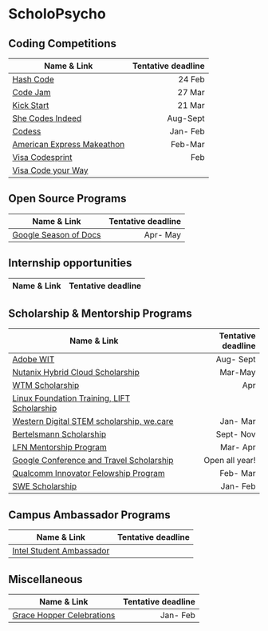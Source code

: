 # ScholoPsycho

<h2>Coding Competitions </h2>

| Name & Link       | Tentative deadline |
| ------------- | -----:|
| [Hash Code](https://codingcompetitions.withgoogle.com/hashcode)         | 24 Feb |
| [Code Jam](https://codingcompetitions.withgoogle.com/codejam/about)     | 27 Mar        |
| [Kick Start](https://codingcompetitions.withgoogle.com/kickstart/schedule) | 21 Mar          |
| [She Codes Indeed](https://www.shecodesindeed.com/) | Aug-Sept |
| [Codess](https://www.codess.net/)| Jan- Feb|
| [American Express Makeathon](https://american-express-makeathon-2021.hackerearth.com/) | Feb-Mar |
| [Visa Codesprint](https://www.hackerrank.com/visa-codesprint) | Feb|
|[Visa Code your Way](https://assessment.hackerearth.com/challenges/hiring/visa-code-your-way-2019/)| |



<h2>Open Source Programs</h2>

| Name & Link       | Tentative deadline |
| ------------- | -----:|
|[Google Season of Docs](https://developers.google.com/season-of-docs/docs/timeline)| Apr- May|

<h2>Internship opportunities</h2>

| Name & Link       | Tentative deadline |
| ------------- | -----:|

<h2>Scholarship & Mentorship Programs</h2>

| Name & Link       | Tentative deadline |
| ------------- | -----:|
| [Adobe WIT](https://research.adobe.com/adobe-india-women-in-technology-scholarship/) | Aug- Sept |
| [Nutanix Hybrid Cloud Scholarship](https://www.udacity.com/scholarships/nutanix-hybrid-cloud-scholarship-program)| Mar-May|
| [WTM Scholarship](https://www.womentechmakers.com/initiatives) | Apr|
| [Linux Foundation Training, LIFT Scholarship](https://www.linuxfoundation.org/en/about/diversity-inclusivity/lift-scholarships/)||
| [Western Digital STEM scholarship, we.care](https://www.westerndigital.com/company/corporate-philanthropy/scholarship-programs)| Jan- Mar |
| [Bertelsmann Scholarship](https://www.udacity.com/bertelsmann-tech-scholarships)| Sept- Nov|
|[LFN Mentorship Program](https://wiki.lfnetworking.org/display/LN/LFN+Mentorship+Program)| Mar- Apr|
|[Google Conference and Travel Scholarship](https://buildyourfuture.withgoogle.com/scholarships/google-travel-scholarships/)| Open all year!|
|[Qualcomm Innovator Felowship Program](https://www.qualcomm.com/research/university-relations/innovation-fellowship/2021-india)|Feb- Mar|
|[SWE Scholarship](https://scholarships.swe.org/applications/login.asp)|Jan- Feb|

<h2>Campus Ambassador Programs</h2>

| Name & Link       | Tentative deadline |
| ------------- | -----:|
|[Intel Student Ambassador](https://software.intel.com/content/www/us/en/develop/community/ambassadors.html)| |


<h2>Miscellaneous</h2>

| Name & Link       | Tentative deadline |
| ------------- | -----:|
| [Grace Hopper Celebrations](https://ghc.anitab.org/attend/academics/) | Jan- Feb|




